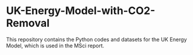 # UK-Energy-Model-with-CO2-Removal
This repository contains the Python codes and datasets for the UK Energy Model, which is used in the MSci report.

